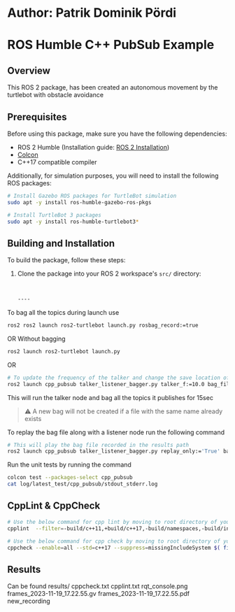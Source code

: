 # Author: Patrik Dominik Pördi
# ROS Humble C++ PubSub Example

## Overview

This ROS 2 package, has been created an autonomous movement by the turtlebot with obstacle avoidance

## Prerequisites

Before using this package, make sure you have the following dependencies:

- ROS 2 Humble (Installation guide: [ROS 2 Installation](https://docs.ros.org/en/humble/Installation.html))
- [Colcon](https://colcon.readthedocs.io/en/released/)
- C++17 compatible compiler


Additionally, for simulation purposes, you will need to install the following ROS packages:

```bash
# Install Gazebo ROS packages for TurtleBot simulation
sudo apt -y install ros-humble-gazebo-ros-pkgs

# Install TurtleBot 3 packages
sudo apt -y install ros-humble-turtlebot3*
```

## Building and Installation

To build the package, follow these steps:

1. Clone the package into your ROS 2 workspace's `src/` directory:

   ```bash
  

   ----
To bag all the topics during launch use
```bash
ros2 ros2 launch ros2-turtlebot launch.py rosbag_record:=true
```
OR
Without bagging
```bash
ros2 launch ros2-turtlebot launch.py
```
OR
```bash
# To update the frequency of the talker and change the save location of the bag file
ros2 launch cpp_pubsub talker_listener_bagger.py talker_f:=10.0 bag_file:='./src/cpp_pubsub/results/new_recording'
```

This will run the talker node and bag all the topics it publishes for 15sec
> :warning: A new bag will not be created if a file with the same name already exists

To replay the bag file along with a listener node run the following command
```bash
# This will play the bag file recorded in the results path 
ros2 launch cpp_pubsub talker_listener_bagger.py replay_only:='True' bag_file:='./src/cpp_pubsub/results/new_recording'
```
Run the unit tests by running the command 
```bash
colcon test --packages-select cpp_pubsub
cat log/latest_test/cpp_pubsub/stdout_stderr.log
```

## CppLint & CppCheck
   ```bash
   # Use the below command for cpp lint by moving to root directory of your workspace 
   cpplint  --filter=-build/c++11,+build/c++17,-build/namespaces,-build/include_order $( find . -name *.cpp | grep -vE -e "^(./build/|./install/|./log/)" ) &> results/cpplint.txt

   # Use the below command for cpp check by moving to root directory of your workspace
   cppcheck --enable=all --std=c++17 --suppress=missingIncludeSystem $( find . -name *.cpp | grep -vE -e "^(./build/|./install/|./log/)" ) --check-config  &> results/cppcheck.txt
```



## Results

Can be found results/
   cppcheck.txt
   cpplint.txt
   rqt_console.png
   frames_2023-11-19_17.22.55.gv
   frames_2023-11-19_17.22.55.pdf
   new_recording
